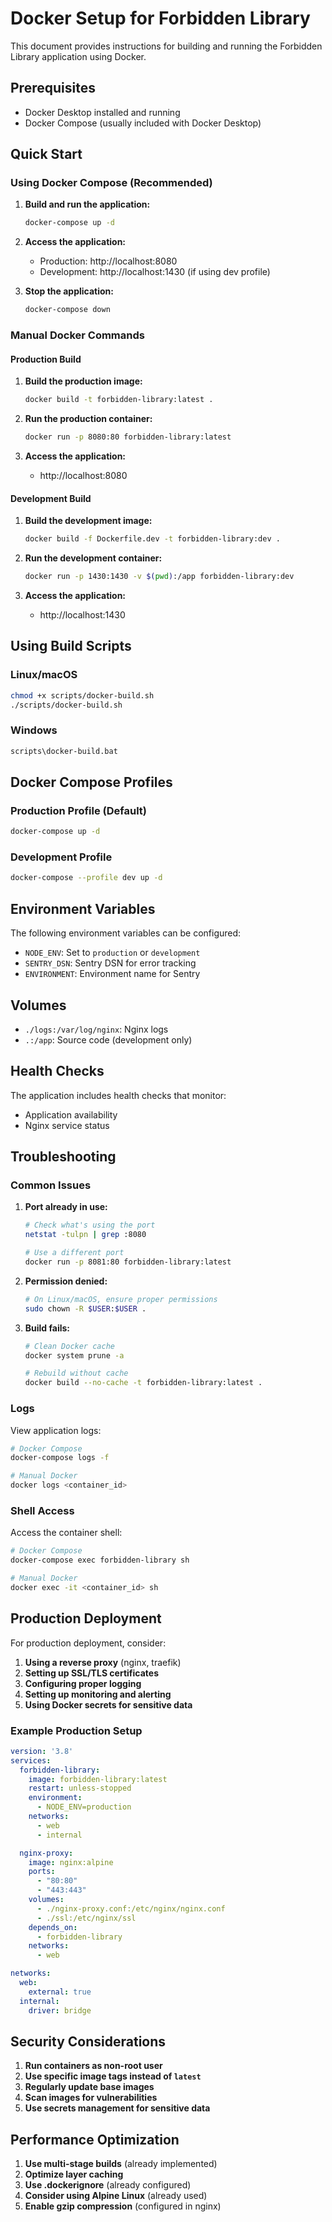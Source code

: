# Docker Setup for Forbidden Library

This document provides instructions for building and running the Forbidden Library application using Docker.

## Prerequisites

- Docker Desktop installed and running
- Docker Compose (usually included with Docker Desktop)

## Quick Start

### Using Docker Compose (Recommended)

1. **Build and run the application:**
   ```bash
   docker-compose up -d
   ```

2. **Access the application:**
   - Production: http://localhost:8080
   - Development: http://localhost:1430 (if using dev profile)

3. **Stop the application:**
   ```bash
   docker-compose down
   ```

### Manual Docker Commands

#### Production Build

1. **Build the production image:**
   ```bash
   docker build -t forbidden-library:latest .
   ```

2. **Run the production container:**
   ```bash
   docker run -p 8080:80 forbidden-library:latest
   ```

3. **Access the application:**
   - http://localhost:8080

#### Development Build

1. **Build the development image:**
   ```bash
   docker build -f Dockerfile.dev -t forbidden-library:dev .
   ```

2. **Run the development container:**
   ```bash
   docker run -p 1430:1430 -v $(pwd):/app forbidden-library:dev
   ```

3. **Access the application:**
   - http://localhost:1430

## Using Build Scripts

### Linux/macOS
```bash
chmod +x scripts/docker-build.sh
./scripts/docker-build.sh
```

### Windows
```cmd
scripts\docker-build.bat
```

## Docker Compose Profiles

### Production Profile (Default)
```bash
docker-compose up -d
```

### Development Profile
```bash
docker-compose --profile dev up -d
```

## Environment Variables

The following environment variables can be configured:

- `NODE_ENV`: Set to `production` or `development`
- `SENTRY_DSN`: Sentry DSN for error tracking
- `ENVIRONMENT`: Environment name for Sentry

## Volumes

- `./logs:/var/log/nginx`: Nginx logs
- `.:/app`: Source code (development only)

## Health Checks

The application includes health checks that monitor:
- Application availability
- Nginx service status

## Troubleshooting

### Common Issues

1. **Port already in use:**
   ```bash
   # Check what's using the port
   netstat -tulpn | grep :8080
   
   # Use a different port
   docker run -p 8081:80 forbidden-library:latest
   ```

2. **Permission denied:**
   ```bash
   # On Linux/macOS, ensure proper permissions
   sudo chown -R $USER:$USER .
   ```

3. **Build fails:**
   ```bash
   # Clean Docker cache
   docker system prune -a
   
   # Rebuild without cache
   docker build --no-cache -t forbidden-library:latest .
   ```

### Logs

View application logs:
```bash
# Docker Compose
docker-compose logs -f

# Manual Docker
docker logs <container_id>
```

### Shell Access

Access the container shell:
```bash
# Docker Compose
docker-compose exec forbidden-library sh

# Manual Docker
docker exec -it <container_id> sh
```

## Production Deployment

For production deployment, consider:

1. **Using a reverse proxy** (nginx, traefik)
2. **Setting up SSL/TLS certificates**
3. **Configuring proper logging**
4. **Setting up monitoring and alerting**
5. **Using Docker secrets for sensitive data**

### Example Production Setup

```yaml
version: '3.8'
services:
  forbidden-library:
    image: forbidden-library:latest
    restart: unless-stopped
    environment:
      - NODE_ENV=production
    networks:
      - web
      - internal

  nginx-proxy:
    image: nginx:alpine
    ports:
      - "80:80"
      - "443:443"
    volumes:
      - ./nginx-proxy.conf:/etc/nginx/nginx.conf
      - ./ssl:/etc/nginx/ssl
    depends_on:
      - forbidden-library
    networks:
      - web

networks:
  web:
    external: true
  internal:
    driver: bridge
```

## Security Considerations

1. **Run containers as non-root user**
2. **Use specific image tags instead of `latest`**
3. **Regularly update base images**
4. **Scan images for vulnerabilities**
5. **Use secrets management for sensitive data**

## Performance Optimization

1. **Use multi-stage builds** (already implemented)
2. **Optimize layer caching**
3. **Use .dockerignore** (already configured)
4. **Consider using Alpine Linux** (already used)
5. **Enable gzip compression** (configured in nginx)
